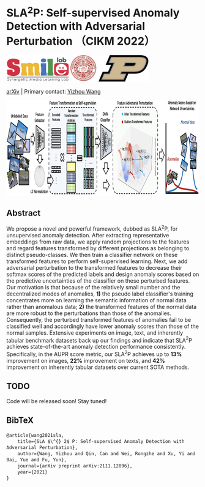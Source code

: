 # SLA$^2$P: Self-supervised Anomaly Detection with Adversarial Perturbation （CIKM 2022）


<div align="left">
    <a><img src="images/smile.png"  height="70px" ></a>
    <a><img src="images/neu.png"  height="70px" ></a>
    <a><img src="images/purdue.png"  height="70px" ></a>
</div>

[arXiv](https://arxiv.org/abs/2111.12896) | Primary contact: [Yizhou Wang](mailto:wyzjack990122@gmail.com)

<div align="center">
  <img src="images/framework.png" width="850px" height="250px">
</div>


## Abstract

We propose a novel and powerful framework, dubbed as SLA$^2$P, for unsupervised anomaly detection. After extracting representative embeddings from raw data, we apply random projections to the features and regard features transformed by different projections as belonging to distinct pseudo-classes. We then train a classifier network on these transformed features to perform self-supervised learning. Next, we add adversarial perturbation to the transformed features to decrease their softmax scores of the predicted labels and design anomaly scores based on the predictive uncertainties of the classifier on these perturbed features. Our motivation is that because of the relatively small number and the decentralized modes of anomalies, **1)** the pseudo label classifier's training concentrates more on learning the semantic information of normal data rather than anomalous data; **2)** the transformed features of the normal data are more robust to the perturbations than those of the anomalies. Consequently, the perturbed transformed features of anomalies fail to be classified well and accordingly have lower anomaly scores than those of the normal samples. Extensive experiments on image, text, and inherently tabular benchmark datasets back up our findings and indicate that SLA$^2$P achieves state-of-the-art anomaly detection performance consistently. Specifically, in the AUPR score metric, our SLA$^2$P achieves up to **13\%** improvement on images, **22\%** improvement on texts, and **42\%** improvement on inherently tabular datasets over current SOTA methods.


## TODO
Code will be released soon! Stay tuned!

## BibTeX

    @article{wang2021sla,
        title={SLA $\^{} 2$ P: Self-supervised Anomaly Detection with Adversarial Perturbation},
        author={Wang, Yizhou and Qin, Can and Wei, Rongzhe and Xu, Yi and Bai, Yue and Fu, Yun},
        journal={arXiv preprint arXiv:2111.12896},
        year={2021}
    }
